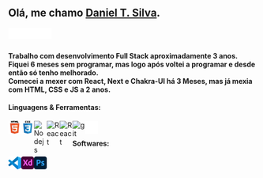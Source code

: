 ## Olá, me chamo <a href="https://github.com/7Silva" target="_blank">Daniel T. Silva</a>.

<a href="https://darkstore.store" target="_blank"><img align="left" alt="darkstore.store" width="22px" src="https://github.com/Aakarsh-B/trying-repos/blob/master/www.svg" /></a>
<a href="https://www.linkedin.com/in/daniel-texeira-silva-498620233/" target="_blank"><img align="left" alt="Daniel T. Silva | LinkedIn" width="22px" src="https://github.com/Aakarsh-B/trying-repos/blob/master/linkedin.svg" />
<a href="https://instagram.com/7Silvasz" target="_blank"><img align="left" alt="7Silvasz | Instagram" width="22px" src="https://github.com/Aakarsh-B/trying-repos/blob/master/insta.svg" />
<a href="https://twitter.com/7Silvasz" target="_blank"><img align="left" alt="7Silvasz | Twitter" width="22px" src="https://github.com/Aakarsh-B/trying-repos/blob/master/twitter.svg" /></a>
  
<br />
<br />
  
**Trabalho com desenvolvimento Full Stack aproximadamente 3 anos. <br /> Fiquei 6 meses sem programar, mas logo após voltei a programar e desde então só tenho melhorado. <br />Comecei a mexer com React, Next e Chakra-UI há 3 Meses, mas já mexia com HTML, CSS e JS a 2 anos.**

#### Linguagens & Ferramentas:

<a href="https://www.w3.org/html/" target="_blank"><img align="left" alt="HTML5" width="26px" src="https://raw.githubusercontent.com/github/explore/80688e429a7d4ef2fca1e82350fe8e3517d3494d/topics/html/html.png" /></a>
<a href="https://www.w3schools.com/css/" target="_blank"><img align="left" alt="CSS3" width="26px" src="https://raw.githubusercontent.com/github/explore/80688e429a7d4ef2fca1e82350fe8e3517d3494d/topics/css/css.png" /></a>
<a href="https://nodejs.org" target='_blank'><img align="left" alt="Nodejs" width="26px" src="https://cdn-icons-png.flaticon.com/512/919/919825.png" /></a>
<a href="https://reactjs.org" target="_blank"><img align="left" alt="React" width="26px" src="https://www.vectorlogo.zone/logos/reactjs/reactjs-icon.svg" /></a>
<a href="https://mysql.com/" target="_blank"><img align="left" alt="React" width="26px" src="https://www.vectorlogo.zone/logos/mysql/mysql-icon.svg" /></a>
<a href="https://git-scm.com/" target="_blank"> <img align="left" alt="git" width="26px" src="https://www.vectorlogo.zone/logos/git-scm/git-scm-icon.svg"/></a>
<a href="https://github.com/"><img align="left" alt="GitHub" width="26px" src="https://github.com/Aakarsh-B/trying-repos/blob/master/github.svg" /></a>
<br />
  
#### Softwares:

<a href="https://code.visualstudio.com/" target="_blank"><img align="left" alt="Visual Studio Code" width="26px" src="https://raw.githubusercontent.com/github/explore/80688e429a7d4ef2fca1e82350fe8e3517d3494d/topics/visual-studio-code/visual-studio-code.png" /></a>
<a href="https://www.adobe.com/products/xd.html" target="_blank"> <img align="left" alt="XD" width="26px" src="https://github.com/Aakarsh-B/trying-repos/blob/master/adobexd.png?raw=true"/> </a> 
<a href="https://www.photoshop.com/en" target="_blank"> <img align="left" alt="Photoshop" width="26px" src="https://github.com/Aakarsh-B/trying-repos/blob/master/photoshop.png?raw=true"/> </a>
